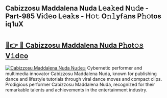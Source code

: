 ## Cabizzosu Maddalena Nuda L𝚎a𝚔ed N𝚞𝚍e - Part-985 Vi𝚍𝚎o L𝚎a𝚔s - H𝚘𝚝 O𝚗𝚕yf𝚊ns P𝚑𝚘tos iq1uX

# <h2><a href="http://kfdb13k.oniu.top/?m=Cabizzosu+Maddalena+Nuda">🔗👉 🔴 Cabizzosu Maddalena Nuda P𝚑ot𝚘𝚜 V𝚒d𝚎o</a></h2>

[![Cabizzosu Maddalena Nuda Nu𝚍e𝚜](https://i.imgur.com/0qMVB7G.gif)](http://kfdb13k.oniu.top/?m=Cabizzosu+Maddalena+Nuda)
Cybernetic performer and multimedia innovator Cabizzosu Maddalena Nuda, known for publishing dance and lifestyle tutorials through viral dance moves and compact clips. Prodigious performer Cabizzosu Maddalena Nuda, recognized for their remarkable talents and achievements in the entertainment industry.  
